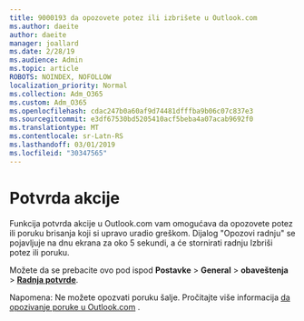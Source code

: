 ```yaml
---
title: 9000193 da opozovete potez ili izbrišete u Outlook.com
ms.author: daeite
author: daeite
manager: joallard
ms.date: 2/28/19
ms.audience: Admin
ms.topic: article
ROBOTS: NOINDEX, NOFOLLOW
localization_priority: Normal
ms.collection: Adm_O365
ms.custom: Adm_O365
ms.openlocfilehash: cdac247b0a60af9d74481dfffba9b06c07c837e3
ms.sourcegitcommit: e3df67530bd5205410acf5beba4a07acab9692f0
ms.translationtype: MT
ms.contentlocale: sr-Latn-RS
ms.lasthandoff: 03/01/2019
ms.locfileid: "30347565"
---
```

# <a name="action-confirmations"></a>Potvrda akcije

Funkcija potvrda akcije u Outlook.com vam omogućava da opozovete potez ili poruku brisanja koji si upravo uradio greškom. Dijalog "Opozovi radnju" se pojavljuje na dnu ekrana za oko 5 sekundi, a će stornirati radnju Izbriši potez ili poruku.

Možete da se prebacite ovo pod ispod **Postavke** > **General** > **obaveštenja** > **[Radnja potvrde](https://outlook.live.com/mail/options/general/notifications)**.

Napomena: Ne možete opozvati poruku šalje. Pročitajte više informacija [da opozivanje poruke u Outlook.com](https://support.office.com/article/c069ddde-5282-4085-8f4c-d7b133324f8a) .